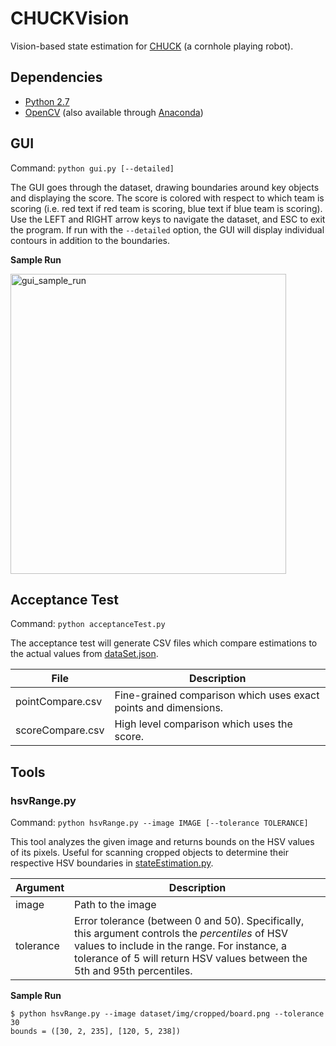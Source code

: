 # CHUCKVision
Vision-based state estimation for [CHUCK](https://github.com/cornhole) (a cornhole playing robot).

## Dependencies
- [Python 2.7](https://www.python.org/downloads/)
- [OpenCV](http://opencv.org/) (also available through [Anaconda](https://anaconda.org/menpo/opencv))

## GUI
Command: `python gui.py [--detailed]`

The GUI goes through the dataset, drawing boundaries around key objects and displaying the score. The
score is colored with respect to which team is scoring (i.e. red text if red team is scoring, blue text if
blue team is scoring). Use the LEFT and RIGHT arrow keys to navigate the dataset, and ESC to exit the
program. If run with the `--detailed` option, the GUI will display individual contours in addition to the
boundaries.

**Sample Run**

<img src="https://raw.githubusercontent.com/sudiamanj/CHUCKVision/master/misc/gui_sample_run.png" alt="gui_sample_run" width="441" height="480">

## Acceptance Test
Command: `python acceptanceTest.py`

The acceptance test will generate CSV files which compare estimations to the actual values from
[dataSet.json](https://github.com/sudiamanj/CHUCKVision/blob/master/dataset/dataSet.json).

| File             | Description                                                     |
|------------------|-----------------------------------------------------------------|
| pointCompare.csv | Fine-grained comparison which uses exact points and dimensions. |
| scoreCompare.csv | High level comparison which uses the score.                     |

## Tools

### hsvRange.py
Command: `python hsvRange.py --image IMAGE [--tolerance TOLERANCE]`

This tool analyzes the given image and returns bounds on the HSV values of its pixels. Useful for scanning
cropped objects to determine their respective HSV boundaries in
[stateEstimation.py](https://github.com/sudiamanj/CHUCKVision/blob/master/stateEstimation.py).

| Argument  | Description                                                                                                                                                                                                                   |
|-----------|-------------------------------------------------------------------------------------------------------------------------------------------------------------------------------------------------------------------------------|
| image     | Path to the image                                                                                                                                                                                                             |
| tolerance | Error tolerance (between 0 and 50). Specifically, this argument controls the *percentiles* of HSV values to include in the range. For instance, a tolerance of 5 will return HSV values between the 5th and 95th percentiles. |

**Sample Run**
```
$ python hsvRange.py --image dataset/img/cropped/board.png --tolerance 30
bounds = ([30, 2, 235], [120, 5, 238])
```

